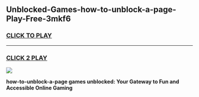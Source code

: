 
## Unblocked-Games-how-to-unblock-a-page-Play-Free-3mkf6
<h3>
<a href="https://premium76.site?title=how-to-unblock-a-page&ref=21A">CLICK TO PLAY</a></h3>
<hr>

<h3>
<a href="https://premium76.site?title=how-to-unblock-a-page&ref=21A">CLICK 2 PLAY</a>
  
</h3>

<a href="https://premium76.site?title=how-to-unblock-a-page&ref=21A"><img src="https://clearcache.store/games.png"></a>


**how-to-unblock-a-page games unblocked: Your Gateway to Fun and Accessible Online Gaming**
